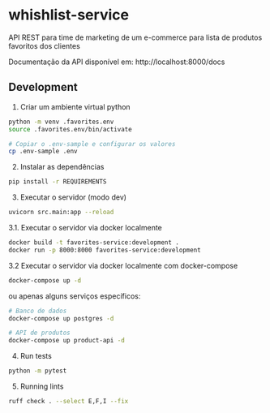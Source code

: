 # whishlist-service

API REST para time de marketing de um e-commerce para lista de produtos favoritos dos clientes


Documentação da API disponível em: http://localhost:8000/docs

## Development

1. Criar um ambiente virtual python

```bash
python -m venv .favorites.env
source .favorites.env/bin/activate

# Copiar o .env-sample e configurar os valores
cp .env-sample .env
```

2. Instalar as dependências

```bash
pip install -r REQUIREMENTS
```

3. Executar o servidor (modo dev)

```bash
uvicorn src.main:app --reload
```

3.1. Executar o servidor via docker localmente

```bash
docker build -t favorites-service:development .
docker run -p 8000:8000 favorites-service:development
```

3.2 Executar o servidor via docker localmente com docker-compose

```bash
docker-compose up -d
```

ou apenas alguns serviços específicos:

```bash
# Banco de dados
docker-compose up postgres -d

# API de produtos
docker-compose up product-api -d
```

4. Run tests

```bash
python -m pytest
```

5. Running lints

```bash
ruff check . --select E,F,I --fix
```

